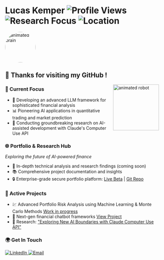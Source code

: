 # Lucas Kemper ![Profile Views](https://komarev.com/ghpvc/?username=lucaskemper&color=blue) ![Research Focus](https://img.shields.io/badge/Research-AI%20%2B%20Finance-brightgreen) ![Location](https://img.shields.io/badge/Location-Switzerland-red)  
<img src="https://media.giphy.com/media/RbDKaczqWovIugyJmW/giphy.gif" alt="animated brain" width="100px" style="border-radius: 50%;"> 

## 👋 Thanks for visiting my GitHub !


<img src="https://media.giphy.com/media/3oKIPEqDGUULpEU0aQ/giphy.gif" alt="animated robot" width="150px" align="right" style="margin-left: 20px;">

### 🎯 Current Focus
- 🤖 Developing an advanced LLM framework for sophisticated financial analysis 
- 📊 Pioneering AI applications in quantitative trading and market prediction
- 🔬 Conducting groundbreaking research on AI-assisted development with Claude's Computer Use API


### 🌐 Portfolio & Research Hub 
*Exploring the future of AI-powered finance*
- 📝 In-depth technical analysis and research findings (coming soon)
- 📚 Comprehensive project documentation and insights
- 🔒 Enterprise-grade secure portfolio platform: [Live Beta](https://www.lucaskemper.com) | [Git Repo](https://github.com/lucaskemper/portfolio-website)

### 🔬 Active Projects
- 💹 Advanced Portfolio Risk Analysis using Machine Learning & Monte Carlo Methods [Work in progress](https://github.com/lucaskemper/portfolio-risk-mc)
- 🤝 Next-gen financial chatbot frameworks [View Project](https://github.com/lucaskemper/llm-finance-analysis-project)
- 🔬 Research: ["Exploring New AI Boundaries with Claude Computer Use API"](https://www.lucaskemper.com/papers)

### 🌍 Get In Touch

<a href="https://linkedin.com/in/lucas-kemper">
  <img src="https://img.shields.io/badge/Connect%20on%20LinkedIn-0077B5?style=for-the-badge&logo=linkedin&logoColor=white" alt="LinkedIn">
</a>
<a href="mailto:contact@lucaskemper.com">
  <img src="https://img.shields.io/badge/Email%20Me-D14836?style=for-the-badge&logo=gmail&logoColor=white" alt="Email">
</a>
